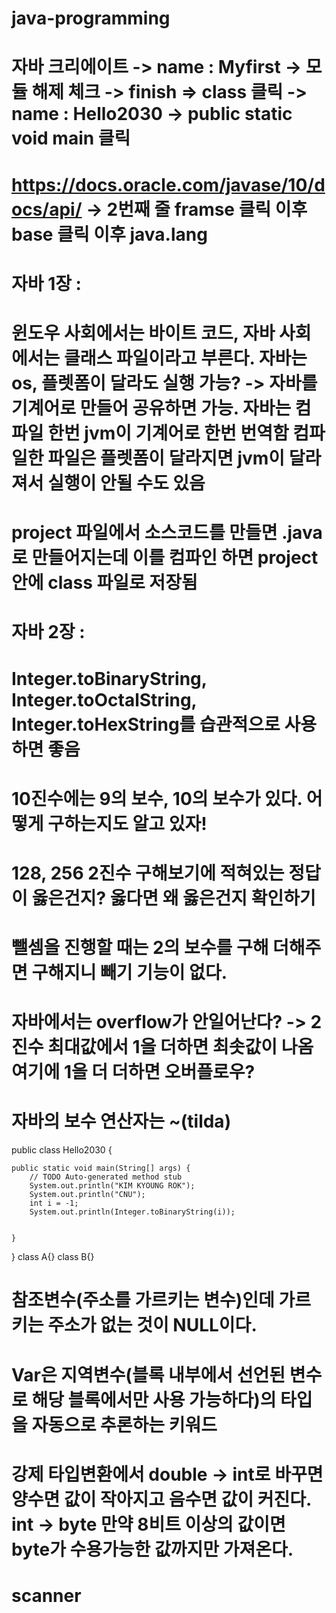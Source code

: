 # java-programming
# 자바 크리에이트 -> name : Myfirst -> 모듈 해제 체크 -> finish => class 클릭 -> name : Hello2030 -> public static void main 클릭
# https://docs.oracle.com/javase/10/docs/api/ -> 2번째 줄 framse 클릭 이후 base 클릭 이후 java.lang

# 자바 1장 : 
# 윈도우 사회에서는 바이트 코드, 자바 사회에서는 클래스 파일이라고 부른다. 자바는 os, 플렛폼이 달라도 실행 가능? -> 자바를 기계어로 만들어 공유하면 가능. 자바는 컴파일 한번 jvm이 기계어로 한번 번역함 컴파일한 파일은 플렛폼이 달라지면 jvm이 달라져서 실행이 안될 수도 있음
# project 파일에서 소스코드를 만들면 .java로 만들어지는데 이를 컴파인 하면 project 안에 class 파일로 저장됨

# 자바 2장 :
# Integer.toBinaryString, Integer.toOctalString, Integer.toHexString를 습관적으로 사용하면 좋음
# 10진수에는 9의 보수, 10의 보수가 있다. 어떻게 구하는지도 알고 있자!
# 128, 256 2진수 구해보기에 적혀있는 정답이 옳은건지? 옳다면 왜 옳은건지 확인하기
# 뺄셈을 진행할 때는 2의 보수를 구해 더해주면 구해지니 빼기 기능이 없다.
# 자바에서는 overflow가 안일어난다? -> 2진수 최대값에서 1을 더하면 최솟값이 나옴 여기에 1을 더 더하면 오버플로우?
# 자바의 보수 연산자는 ~(tilda)

public class Hello2030 {

	public static void main(String[] args) {
		// TODO Auto-generated method stub
		System.out.println("KIM KYOUNG ROK");
		System.out.println("CNU");
		int i = -1;
		System.out.println(Integer.toBinaryString(i));


	}

}
class A{}
class B{}

# 참조변수(주소를 가르키는 변수)인데 가르키는 주소가 없는 것이 NULL이다.
# Var은 지역변수(블록 내부에서 선언된 변수로 해당 블록에서만 사용 가능하다)의 타입을 자동으로 추론하는 키워드
# 강제 타입변환에서 double -> int로 바꾸면 양수면 값이 작아지고 음수면 값이 커진다. int -> byte 만약 8비트 이상의 값이면 byte가 수용가능한 값까지만 가져온다.
# scanner
